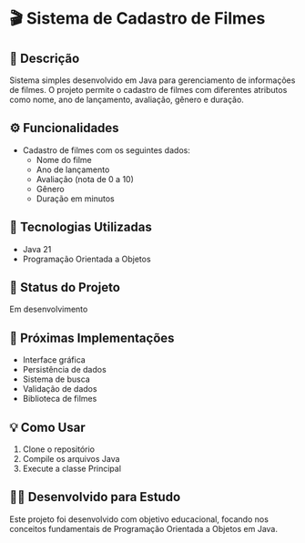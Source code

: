 # 🎬 Sistema de Cadastro de Filmes

## 📝 Descrição
Sistema simples desenvolvido em Java para gerenciamento de informações de filmes. O projeto permite o cadastro de filmes com diferentes atributos como nome, ano de lançamento, avaliação, gênero e duração.

## ⚙️ Funcionalidades
- Cadastro de filmes com os seguintes dados:
  - Nome do filme
  - Ano de lançamento
  - Avaliação (nota de 0 a 10)
  - Gênero
  - Duração em minutos

## 🔧 Tecnologias Utilizadas
- Java 21
- Programação Orientada a Objetos

## 🚀 Status do Projeto
Em desenvolvimento

## 📌 Próximas Implementações
- Interface gráfica
- Persistência de dados
- Sistema de busca
- Validação de dados
- Biblioteca de filmes

## 💡 Como Usar
1. Clone o repositório
2. Compile os arquivos Java
3. Execute a classe Principal

## 👨‍💻 Desenvolvido para Estudo
Este projeto foi desenvolvido com objetivo educacional, focando nos conceitos fundamentais de Programação Orientada a Objetos em Java.
